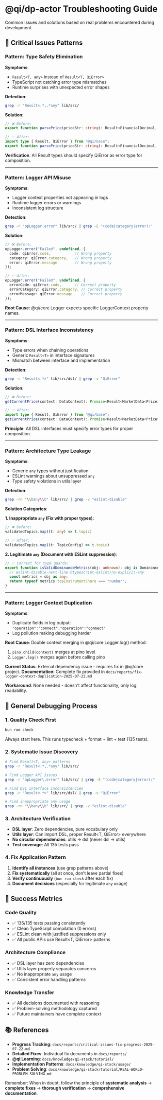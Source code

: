 # @qi/dp-actor Troubleshooting Guide

Common issues and solutions based on real problems encountered during development.

## 🚨 Critical Issues Patterns

### Pattern: Type Safety Elimination
**Symptoms**: 
- `Result<T, any>` instead of `Result<T, QiError>`
- TypeScript not catching error type mismatches
- Runtime surprises with unexpected error shapes

**Detection**:
```bash
grep -r "Result<.*,.*any" lib/src/
```

**Solution**:
```typescript
// ❌ Before:
export function parsePrice(priceStr: string): Result<FinancialDecimal, any>

// ✅ After:  
import type { Result, QiError } from "@qi/base";
export function parsePrice(priceStr: string): Result<FinancialDecimal, QiError>
```

**Verification**: All Result<T> types should specify QiError as error type for composition.

---

### Pattern: Logger API Misuse
**Symptoms**:
- Logger context properties not appearing in logs
- Runtime logger errors or warnings
- Inconsistent log structure

**Detection**:
```bash
grep -r "opLogger.error" lib/src/ | grep -E "(code|category|error):"
```

**Solution**:
```typescript
// ❌ Before:
opLogger.error("Failed", undefined, {
  code: qiError.code,           // Wrong property
  category: qiError.category,   // Wrong property  
  error: qiError.message        // Wrong property
});

// ✅ After:
opLogger.error("Failed", undefined, {
  errorCode: qiError.code,      // Correct property
  errorCategory: qiError.category, // Correct property
  errorMessage: qiError.message    // Correct property
});
```

**Root Cause**: @qi/core Logger expects specific LoggerContext property names.

---

### Pattern: DSL Interface Inconsistency
**Symptoms**:
- Type errors when chaining operations
- Generic `Result<T>` in interface signatures
- Mismatch between interface and implementation

**Detection**:
```bash
grep -r "Result<.*>" lib/src/dsl/ | grep -v "QiError"
```

**Solution**:
```typescript
// ❌ Before:
getCurrentPrice(context: DataContext): Promise<Result<MarketData<Price>>>;

// ✅ After:
import type { Result, QiError } from "@qi/base";
getCurrentPrice(context: DataContext): Promise<Result<MarketData<Price>, QiError>>;
```

**Principle**: All DSL interfaces must specify error types for proper composition.

---

### Pattern: Architecture Type Leakage
**Symptoms**:
- Generic `any` types without justification
- ESLint warnings about unsuppressed `any`
- Type safety violations in utils layer

**Detection**:
```bash
grep -rn "\\bany\\b" lib/src/ | grep -v "eslint-disable"
```

**Solution Categories**:

**1. Inappropriate `any` (Fix with proper types)**:
```typescript
// ❌ Before:
validatedTopics.map((t: any) => t.topic)

// ✅ After:
validatedTopics.map((t: TopicConfig) => t.topic)
```

**2. Legitimate `any` (Document with ESLint suppression)**:
```typescript
// ✅ Correct for type guards:
export function isValidDominanceMetrics(obj: unknown): obj is DominanceMetrics {
  // eslint-disable-next-line @typescript-eslint/no-explicit-any
  const metrics = obj as any;
  return typeof metrics.topInstrumentShare === "number";
}
```

---

### Pattern: Logger Context Duplication  
**Symptoms**:
- Duplicate fields in log output: `"operation":"connect","operation":"connect"`
- Log pollution making debugging harder

**Root Cause**: Double context merging in @qi/core Logger.log() method:
1. `pino.child(context)` merges at pino level
2. `Logger.log()` merges again before calling pino

**Current Status**: External dependency issue - requires fix in @qi/core project.
**Documentation**: Complete fix provided in `docs/reports/fix-logger-context-duplication-2025-07-22.md`

**Workaround**: None needed - doesn't affect functionality, only log readability.

## 🔧 General Debugging Process

### 1. Quality Check First
```bash
bun run check
```
Always start here. This runs typecheck + format + lint + test (135 tests).

### 2. Systematic Issue Discovery
```bash
# Find Result<T, any> patterns
grep -r "Result<.*,.*any" lib/src/

# Find Logger API issues  
grep -r "opLogger\.error" lib/src/ | grep -E "(code|category|error):"

# Find DSL interface inconsistencies
grep -r "Result<.*>" lib/src/dsl/ | grep -v "QiError"

# Find inappropriate any usage
grep -rn "\\bany\\b" lib/src/ | grep -v "eslint-disable"
```

### 3. Architecture Verification
- **DSL layer**: Zero dependencies, pure vocabulary only
- **Utils layer**: Can import DSL, proper Result<T, QiError> everywhere  
- **No circular dependencies**: utils → dsl (never dsl → utils)
- **Test coverage**: All 135 tests pass

### 4. Fix Application Pattern
1. **Identify all instances** (use grep patterns above)
2. **Fix systematically** (all at once, don't leave partial fixes)
3. **Verify continuously** (`bun run check` after each fix)
4. **Document decisions** (especially for legitimate `any` usage)

## 🎯 Success Metrics

### Code Quality
- ✅ 135/135 tests passing consistently
- ✅ Clean TypeScript compilation (0 errors)
- ✅ ESLint clean with justified suppressions only
- ✅ All public APIs use Result<T, QiError> patterns

### Architecture Compliance
- ✅ DSL layer has zero dependencies
- ✅ Utils layer properly separates concerns
- ✅ No inappropriate `any` usage
- ✅ Consistent error handling patterns

### Knowledge Transfer
- ✅ All decisions documented with reasoning
- ✅ Problem-solving methodology captured
- ✅ Future maintainers have complete context

## 📚 References

- **Progress Tracking**: `docs/reports/critical-issues-fix-progress-2025-07-22.md`
- **Detailed Fixes**: Individual fix documents in `docs/reports/`
- **@qi Learning**: `docs/knowledge/qi-stack/tutorial/`
- **Implementation Patterns**: `docs/knowledge/qi-stack/usage/`
- **Problem Solving**: `docs/knowledge/qi-stack/tutorial/REAL-WORLD-PROBLEM-SOLVING.md`

Remember: When in doubt, follow the principle of **systematic analysis** → **complete fixes** → **thorough verification** → **comprehensive documentation**.